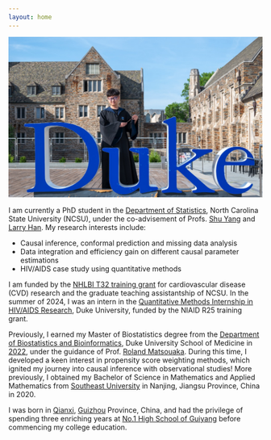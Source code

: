 ```yaml
---
layout: home
---
```


<p>
<img src="/assets/img/profile-pic.jpg"/>
</p>

<p>

I am currently a PhD student in the <a href="https://statistics.sciences.ncsu.edu/" target="_blank">Department of Statistics</a>, North Carolina State University (NCSU), under the co-advisement of Profs. <a href="https://statistics.sciences.ncsu.edu/people/syang24/" target="_blank">Shu Yang</a> and <a href="https://bouve.northeastern.edu/directory/larry-han/" target="_blank">Larry Han</a>. My research interests include:

<ul>
  <li>Causal inference, conformal prediction and missing data analysis</li>
  <li>Data integration and efficiency gain on different causal parameter estimations</li>
  <li>HIV/AIDS case study using quantitative methods</li>
</ul>

</p>	
   
<p> 
I am funded by the <a href="https://statistics.sciences.ncsu.edu/graduate/support/nhlbi/" target="_blank">NHLBI T32 training grant</a> for cardiovascular disease (CVD) research and the graduate teaching assistantship of NCSU. 
In the summer of 2024, I was an intern in the <a href="https://cfar.duke.edu/cores/quantitative-sciences-core/interns-2024" target="_blank">Quantitative Methods Internship in HIV/AIDS Research</a>, Duke University, funded by the NIAID R25 training grant. 
</p>	
   
<p> 
Previously, I earned my Master of Biostatistics degree from the <a href="https://biostat.duke.edu/" target="_blank">Department of Biostatistics and Bioinformatics</a>, Duke University School of Medicine in <a href="https://biostat.duke.edu/news/master-biostatistics-class-2022-celebrate-commencement" target="_blank">2022</a>, under the guidance of Prof. <a href="https://scholars.duke.edu/person/roland.matsouaka" target="_blank">Roland Matsouaka</a>. During this time, I developed a keen interest in propensity score weighting methods, which ignited my journey into causal inference with observational studies! More previously, I obtained my Bachelor of Science in Mathematics and Applied Mathematics from <a href="https://www.seu.edu.cn/" target="_blank">Southeast University</a> in Nanjing, Jiangsu Province, China in 2020.
</p>	
   
<p> 
I was born in <a href="https://en.wikipedia.org/wiki/Qianxi,_Guizhou" target="_blank">Qianxi</a>, <a href="http://www.eguizhou.gov.cn/" target="_blank">Guizhou</a> Province, China, and had the privilege of spending three enriching years at <a href="https://www.linkedin.com/school/no-1-high-school-of-guiyang/about/" target="_blank">No.1 High School of Guiyang</a> before commencing my college education.
</p>
